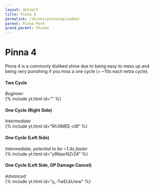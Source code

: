 ```yaml
---
layout: default 
title: Pinna 4
permalink: /shines/pinna/episode4/
parent: Pinna Park
grand_parent: Shines
---
```

# Pinna 4

Pinna 4 is a commonly disliked shine due to being easy to mess up and being very punishing if you miss a one cycle (+ ~10s each extra cycle).  

#### Two Cycle  
*Beginner*  
{% include yt.html id="" %}  
#### One Cycle (Right Side)  
*Intermediate*  
{% include yt.html id="Rh3IMEE-cI8" %}  
#### One Cycle (Left Side)  
*Intermediate, potential to be ~1.4s faster*  
{% include yt.html id="y9XasrNZr24" %}  
#### One Cycle (Left Side, GP Damage Cancel)
*Advanced*  
{% include yt.html id="y_-TwELbUww" %}  
